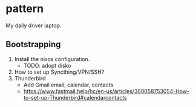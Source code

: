 # pattern

My daily driver laptop.

## Bootstrapping

1. Install the nixos configuration.
   - TODO: adopt disko
2. How to set up Syncthing/VPN/SSH?
3. Thunderbird
   - Add Gmail email, calendar, contacts
   - <https://www.fastmail.help/hc/en-us/articles/360058753054-How-to-set-up-Thunderbird#calendarcontacts>
